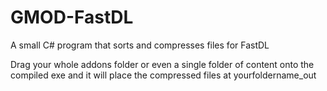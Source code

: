 # GMOD-FastDL
A small C# program that sorts and compresses files for FastDL

Drag your whole addons folder or even a single folder of content onto the compiled exe and it will place the compressed files at yourfoldername_out